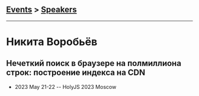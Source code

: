 ## [Events](../README.md) > [Speakers](../speakers.md)
---

# Никита Воробьёв

## Нечеткий поиск в браузере на полмиллиона строк: построение индекса на CDN
- 2023 May 21-22 -- HolyJS 2023 Moscow    
